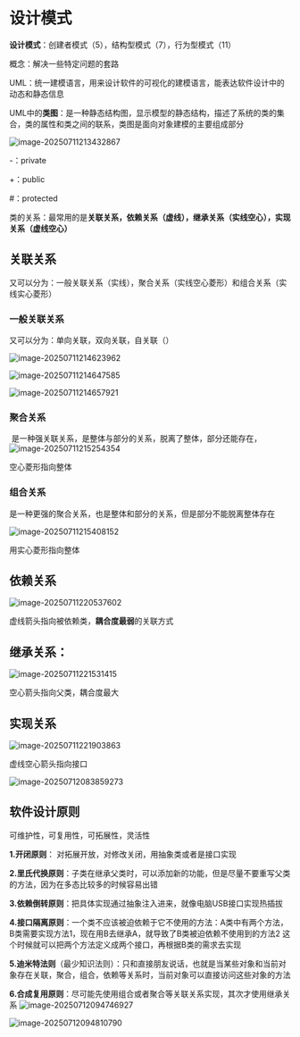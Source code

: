 # 设计模式

**设计模式**：创建者模式（5），结构型模式（7），行为型模式（11）

概念：解决一些特定问题的套路

UML：统一建模语言，用来设计软件的可视化的建模语言，能表达软件设计中的动态和静态信息

UML中的**类图**：是一种静态结构图，显示模型的静态结构，描述了系统的类的集合，类的属性和类之间的联系，类图是面向对象建模的主要组成部分

![image-20250711213432867](C:\Users\yyz20\AppData\Roaming\Typora\typora-user-images\image-20250711213432867.png)

-：private

+：public

#：protected



 类的关系：最常用的是**关联关系，依赖关系（虚线），继承关系（实线空心），实现关系（虚线空心）**

## **关联关系**

又可以分为：一般关联关系（实线），聚合关系（实线空心菱形）和组合关系（实线实心菱形）

### 一般关联关系

又可以分为：单向关联，双向关联，自关联（）

![image-20250711214623962](C:\Users\yyz20\AppData\Roaming\Typora\typora-user-images\image-20250711214623962.png)

![image-20250711214647585](C:\Users\yyz20\AppData\Roaming\Typora\typora-user-images\image-20250711214647585.png)

![image-20250711214657921](C:\Users\yyz20\AppData\Roaming\Typora\typora-user-images\image-20250711214657921.png)

### 聚合关系

​	是一种强关联关系，是整体与部分的关系，脱离了整体，部分还能存在，
![image-20250711215254354](C:\Users\yyz20\AppData\Roaming\Typora\typora-user-images\image-20250711215254354.png)

空心菱形指向整体

### 组合关系

是一种更强的聚合关系，也是整体和部分的关系，但是部分不能脱离整体存在

![image-20250711215408152](C:\Users\yyz20\AppData\Roaming\Typora\typora-user-images\image-20250711215408152.png)

用实心菱形指向整体

## **依赖关系**

![image-20250711220537602](C:\Users\yyz20\AppData\Roaming\Typora\typora-user-images\image-20250711220537602.png)

虚线箭头指向被依赖类，**耦合度最弱**的关联方式

## **继承关系**：

![image-20250711221531415](C:\Users\yyz20\AppData\Roaming\Typora\typora-user-images\image-20250711221531415.png)

空心箭头指向父类，耦合度最大

## **实现关系**

![image-20250711221903863](C:\Users\yyz20\AppData\Roaming\Typora\typora-user-images\image-20250711221903863.png)

虚线空心箭头指向接口

![image-20250712083859273](C:\Users\yyz20\AppData\Roaming\Typora\typora-user-images\image-20250712083859273.png)

## 软件设计原则

可维护性，可复用性，可拓展性，灵活性

**1.开闭原则**： 对拓展开放，对修改关闭，用抽象类或者是接口实现

**2.里氏代换原则**：子类在继承父类时，可以添加新的功能，但是尽量不要重写父类    的方法，因为在多态比较多的时候容易出错

**3.依赖倒转原则**：把具体实现通过抽象注入进来，就像电脑USB接口实现热插拔

**4.接口隔离原则**：一个类不应该被迫依赖于它不使用的方法：A类中有两个方法，B类需要实现方法1，现在用B去继承A，就导致了B类被迫依赖不使用到的方法2
这个时候就可以把两个方法定义成两个接口，再根据B类的需求去实现

**5.迪米特法则**（最少知识法则）：只和直接朋友说话，也就是当某些对象和当前对象存在关联，聚合，组合，依赖等关系时，当前对象可以直接访问这些对象的方法

**6.合成复用原则**：尽可能先使用组合或者聚合等关联关系实现，其次才使用继承关系
![image-20250712094746927](C:\Users\yyz20\AppData\Roaming\Typora\typora-user-images\image-20250712094746927.png)

![image-20250712094810790](C:\Users\yyz20\AppData\Roaming\Typora\typora-user-images\image-20250712094810790.png)